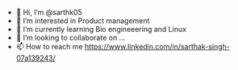 - 👋 Hi, I’m @sarthk05
- 👀 I’m interested in Product management
- 🌱 I’m currently learning Bio engineeering and Linux
- 💞️ I’m looking to collaborate on ...
- 📫 How to reach me https://www.linkedin.com/in/sarthak-singh-07a139243/

<!---
sarthk05/sarthk05 is a ✨ special ✨ repository because its `README.md` (this file) appears on your GitHub profile.
You can click the Preview link to take a look at your changes.
--->
